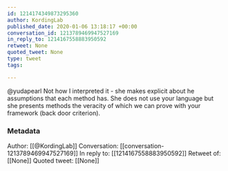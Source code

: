 ```yaml
---
id: 1214174349873295360
author: KordingLab
published_date: 2020-01-06 13:18:17 +00:00
conversation_id: 1213789469947527169
in_reply_to: 1214167558883950592
retweet: None
quoted_tweet: None
type: tweet
tags:

---
```


@yudapearl Not how I interpreted it - she makes explicit about he assumptions that each method has. She does not use your language but she presents methods the veracity of which we can prove with your framework (back door criterion).

### Metadata

Author: [[@KordingLab]]
Conversation: [[conversation-1213789469947527169]]
In reply to: [[1214167558883950592]]
Retweet of: [[None]]
Quoted tweet: [[None]]
